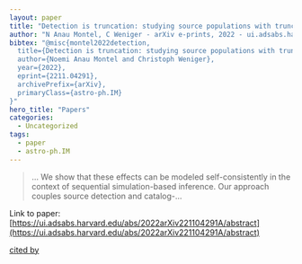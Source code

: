 ```yaml
---
layout: paper
title: "Detection is truncation: studying source populations with truncated marginal neural ratio estimation"
author: "N Anau Montel, C Weniger - arXiv e-prints, 2022 - ui.adsabs.harvard.edu"
bibtex: "@misc{montel2022detection,
  title={Detection is truncation: studying source populations with truncated marginal neural ratio estimation}, 
  author={Noemi Anau Montel and Christoph Weniger},
  year={2022},
  eprint={2211.04291},
  archivePrefix={arXiv},
  primaryClass={astro-ph.IM}
}"
hero_title: "Papers"
categories:
  - Uncategorized
tags:
  - paper
  - astro-ph.IM
---
```

>… We show that these effects can be modeled self-consistently in the context of sequential simulation-based inference. Our approach couples source detection and catalog-…

Link to paper: [https://ui.adsabs.harvard.edu/abs/2022arXiv221104291A/abstract](https://ui.adsabs.harvard.edu/abs/2022arXiv221104291A/abstract)

[cited by](https://scholar.google.com/scholar?cites=6744423897033119108&as_sdt=5,44&sciodt=0,44&hl=en&num=20)

